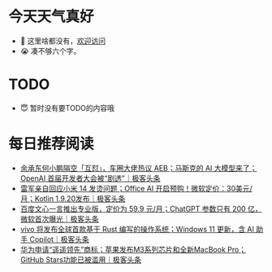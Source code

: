 # 今天天气真好
- 👋 这里啥都没有，[欢迎访问](https://zhangfeng-ola.github.io/)
- 😭 凑不够六个字。
<!---
- 👀 I’m interested in ...
- 🌱 I’m currently learning ...
- 💞️ I’m looking to collaborate on ...
- 📫 How to reach me ...
- 😇 I'm doing something ...

--->

# TODO 
- 😇 暂时没有要TODO的内容哦

<!---
zhangfeng-ola/zhangfeng-ola is a ✨ special ✨ repository because its `README.md` (this file) appears on your GitHub profile.
You can click the Preview link to take a look at your changes.
--->

# 每日推荐阅读
<!-- BLOG-POST-LIST:START -->
- [余承东何小鹏隔空「互怼」，车圈大佬热议 AEB；马斯克的 AI 大模型来了；OpenAI 首届开发者大会被“剧透”｜极客头条](https://blog.csdn.net/weixin_39786569/article/details/134239369)
- [雷军亲自回应小米 14 发烫问题；Office AI 开启预购！微软定价：30美元/月；Kotlin 1.9.20发布｜极客头条](https://blog.csdn.net/weixin_39786569/article/details/134196284)
- [百度文心一言推出专业版，定价为 59.9 元/月；ChatGPT 参数只有 200 亿，微软首次曝光｜极客头条](https://blog.csdn.net/weixin_39786569/article/details/134175488)
- [vivo 将发布全球首款基于 Rust 编写的操作系统；Windows 11 更新，含 AI 助手 Copilot｜极客头条](https://blog.csdn.net/weixin_39786569/article/details/134158448)
- [华为申请“遥遥领先”商标；苹果发布M3系列芯片和全新MacBook Pro；GitHub Stars功能已被滥用｜极客头条](https://blog.csdn.net/weixin_39786569/article/details/134133502)
<!-- BLOG-POST-LIST:END -->
